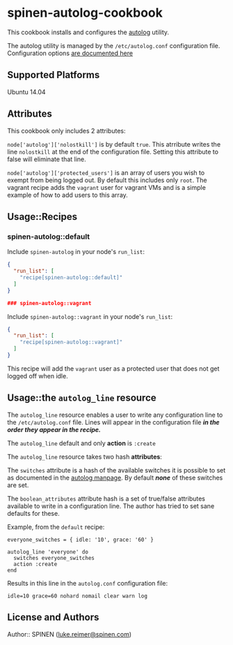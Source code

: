 # spinen-autolog-cookbook

This cookbook installs and configures the [autolog](http://manpages.ubuntu.com/manpages/trusty/man8/autolog.8.html) utility.

The autolog utility is managed by the `/etc/autolog.conf` configuration file. Configuration options [are documented here](http://manpages.ubuntu.com/manpages/natty/man5/autolog.conf.5.html)



## Supported Platforms

Ubuntu 14.04

## Attributes

This cookbook only includes 2 attributes:

`node['autolog']['nolostkill']` is by default `true`. This atrribute writes the line `nolostkill` at the end of the configuration file. Setting this attribute to false will eliminate that line.

`node['autolog']['protected_users']` is an array of users you wish to exempt from being logged out. By default this includes only `root`. The vagrant recipe adds the `vagrant` user for vagrant VMs and is a simple example of how to add users to this array.


## Usage::Recipes



### spinen-autolog::default

Include `spinen-autolog` in your node's `run_list`:

```json
{
  "run_list": [
    "recipe[spinen-autolog::default]"
  ]
}

### spinen-autolog::vagrant
```
Include `spinen-autolog::vagrant` in your node's `run_list`:

```json
{
  "run_list": [
    "recipe[spinen-autolog::vagrant]"
  ]
}
```

This recipe will add the `vagrant` user as a protected user that does not get logged off when idle.

## Usage::the `autolog_line` resource

The `autolog_line` resource enables a user to write any configuration line to the `/etc/autolog.conf` file. Lines will appear in the configuration file **_in the order they appear in the recipe._**

The `autolog_line` default and only **action** is `:create`

The `autolog_line` resource takes two hash **attributes**: 

The `switches` attribute is a hash of the available switches it is possible to set as documented in the [autolog manpage](http://manpages.ubuntu.com/manpages/natty/man5/autolog.conf.5.html). By default **_none_** of these switches are set.

The `boolean_attributes` attribute hash is a set of true/false attributes available to write in a configuration line. The author has tried to set sane defaults for these.

Example, from the `default` recipe:

```
everyone_switches = { idle: '10', grace: '60' }

autolog_line 'everyone' do
  switches everyone_switches
  action :create
end
```

Results in this line in the `autolog.conf` configuration file:

```
idle=10 grace=60 nohard nomail clear warn log
```



## License and Authors

Author:: SPINEN (<luke.reimer@spinen.com>)

